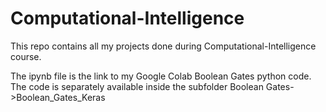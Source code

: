 # Computational-Intelligence
This repo contains all my projects done during Computational-Intelligence course.

The ipynb file is the link to my Google Colab Boolean Gates python code. The code is separately available inside the subfolder Boolean Gates->Boolean_Gates_Keras

